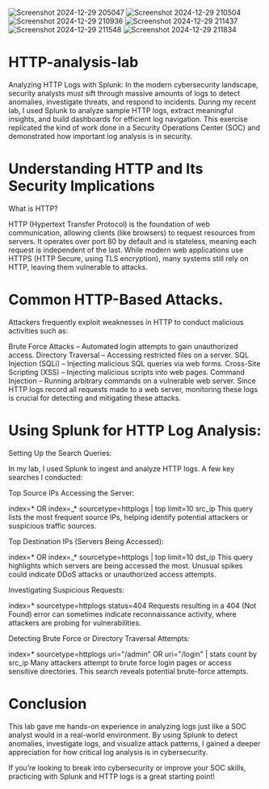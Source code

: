 ![Screenshot 2024-12-29 205047](https://github.com/user-attachments/assets/dab4ef12-a051-48d8-8d6c-0b884a3ca4a3)
![Screenshot 2024-12-29 210504](https://github.com/user-attachments/assets/0c995bfc-6ac3-41a3-897e-bc114b97ae51)
![Screenshot 2024-12-29 210936](https://github.com/user-attachments/assets/df56b534-fbb4-45d9-a9e5-2c4ebc567c31)
![Screenshot 2024-12-29 211437](https://github.com/user-attachments/assets/3fe245b5-1d7c-443c-a4b0-92f283f29394)
![Screenshot 2024-12-29 211548](https://github.com/user-attachments/assets/26a6ccfb-6b25-484f-8a72-d4039431d226)
![Screenshot 2024-12-29 211834](https://github.com/user-attachments/assets/0cb51183-dfdc-469e-a070-689e8c1684a5)
# HTTP-analysis-lab

Analyzing HTTP Logs with Splunk:
In the modern cybersecurity landscape, security analysts must sift through massive amounts of logs to detect anomalies, investigate threats, and respond to incidents. During my recent lab, I used Splunk to analyze sample HTTP logs, extract meaningful insights, and build dashboards for efficient log navigation. This exercise replicated the kind of work done in a Security Operations Center (SOC) and demonstrated how important log analysis is in security.

# Understanding HTTP and Its Security Implications

 What is HTTP?
 
HTTP (Hypertext Transfer Protocol) is the foundation of web communication, allowing clients (like browsers) to request resources from servers. It operates over port 80 by default and is stateless, meaning each request is independent of the last. While modern web applications use HTTPS (HTTP Secure, using TLS encryption), many systems still rely on HTTP, leaving them vulnerable to attacks.

# Common HTTP-Based Attacks.

 Attackers frequently exploit weaknesses in HTTP to conduct malicious activities such as:

Brute Force Attacks – Automated login attempts to gain unauthorized access.
Directory Traversal – Accessing restricted files on a server.
SQL Injection (SQLi) – Injecting malicious SQL queries via web forms.
Cross-Site Scripting (XSS) – Injecting malicious scripts into web pages.
Command Injection – Running arbitrary commands on a vulnerable web server.
Since HTTP logs record all requests made to a web server, monitoring these logs is crucial for detecting and mitigating these attacks.

# Using Splunk for HTTP Log Analysis:

Setting Up the Search Queries:

In my lab, I used Splunk to ingest and analyze HTTP logs. A few key searches I conducted:

Top Source IPs Accessing the Server:

index=* OR index=_* sourcetype=httplogs | top limit=10 src_ip
This query lists the most frequent source IPs, helping identify potential attackers or suspicious traffic sources.

Top Destination IPs (Servers Being Accessed):

index=* OR index=_* sourcetype=httplogs | top limit=10 dst_ip
This query highlights which servers are being accessed the most. Unusual spikes could indicate DDoS attacks or unauthorized access attempts.

Investigating Suspicious Requests:

index=* sourcetype=httplogs status=404
Requests resulting in a 404 (Not Found) error can sometimes indicate reconnaissance activity, where attackers are probing for vulnerabilities.

Detecting Brute Force or Directory Traversal Attempts:

index=* sourcetype=httplogs uri="/admin" OR uri="/login" | stats count by src_ip
Many attackers attempt to brute force login pages or access sensitive directories. This search reveals potential brute-force attempts.



# Conclusion

This lab gave me hands-on experience in analyzing logs just like a SOC analyst would in a real-world environment. By using Splunk to detect anomalies, investigate logs, and visualize attack patterns, I gained a deeper appreciation for how critical log analysis is in cybersecurity.

If you’re looking to break into cybersecurity or improve your SOC skills, practicing with Splunk and HTTP logs is a great starting point!
